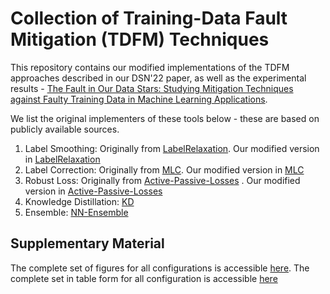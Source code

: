 # Collection of Training-Data Fault Mitigation (TDFM) Techniques

This repository contains our modified implementations of the TDFM approaches described in our DSN'22 paper, as well as the experimental results - [The Fault in Our Data Stars: Studying Mitigation Techniques against Faulty Training Data in Machine Learning Applications](https://blogs.ubc.ca/dependablesystemslab/2022/03/14/the-fault-in-our-data-stars-studying-mitigation-techniques-against-faulty-training-data-in-ml-applications/).

We list the original implementers of these tools below - these are based on publicly available sources.

1. Label Smoothing: Originally from [LabelRelaxation](https://github.com/julilien/LabelRelaxation). Our modified version in [LabelRelaxation](LabelRelaxation/)
2. Label Correction: Originally from [MLC](https://github.com/microsoft/MLC). Our modified version in [MLC](MLC/)
3. Robust Loss: Originally from [Active-Passive-Losses](https://github.com/HanxunH/Active-Passive-Losses) . Our modified version in [Active-Passive-Losses](Active-Passive-Losses/)
4. Knowledge Distillation: [KD](KD/)
5. Ensemble: [NN-Ensemble](https://github.com/DependableSystemsLab/NN-Ensemble)

## Supplementary Material

The complete set of figures for all configurations is accessible [here](complete-figures.pdf).
The complete set in table form for all configuration is accessible [here](table-form-results.md)

